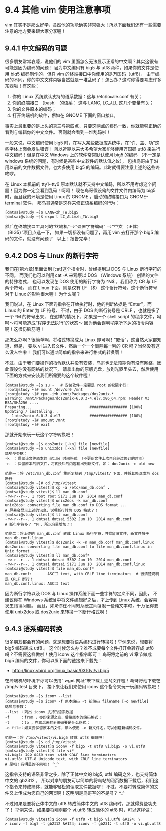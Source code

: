 # 9.4 其他 vim 使用注意事项

vim 其实不是那么好学，虽然他的功能确实非常强大！所以下面我们还有一些需要注意的地方要来跟大家分享喔！

## 9.4.1 中文编码的问题

很多朋友常常哀嚎，说他们的 vim 里面怎么无法显示正常的中文啊？其实这很有可能是因为编码的问题！ 因为中文编码有 big5 与 utf8 两种，如果你的文件是使用 big5 编码制作的，但在 vim 的终端接口中你使用的是万国码（utf8）， 由于编码的不同，你的中文文件内容当然就是一堆乱码了！怎么办？这时你得要考虑许多东西啦！有这些：

1.  你的 Linux 系统默认支持的语系数据：这与 /etc/locale.conf 有关；
2.  你的终端接口 （bash） 的语系： 这与 LANG, LC_ALL 这几个变量有关；
3.  你的文件原本的编码；
4.  打开终端机的软件，例如在 GNOME 下面的窗口接口。

事实上最重要的是上头的第三与第四点，只要这两点的编码一致，你就能够正确的看到与编辑你的中文文件。 否则就会看到一堆乱码啦！

一般来说，中文编码使用 big5 时，在写入某些数据库系统中，在“许、盖、功”这些字体上面会发生错误！ 所以近期以来大多希望大家能够使用万国码 utf8 来进行中文编码！但是在中文 Windows 上的软件常常默认使用 big5 的编码 （不一定是 windows 系统的问题，有时候是某些中文软件的默认值之故）， 包括鸟哥由于沿用以前的文件数据文件，也大多使用 big5 的编码。此时就得要注意上述的这些咚咚啰。

在 Linux 本机前的 tty1\~tty6 原本默认就不支持中文编码，所以不用考虑这个问题！因为你一定会看到乱码！呵呵！ 现在鸟哥假设俺的文件文件内编码为 big5 时，而且我的环境是使用 Linux 的 GNOME ，启动的终端接口为 GNOME-terminal 软件， 那鸟哥通常是这样来修正语系编码的行为：

```shell
[dmtsai@study ~]$ LANG=zh_TW.big5
[dmtsai@study ~]$ export LC_ALL=zh_TW.big5
```

然后在终端接口工具列的“终端机”-->“设置字符编码” -->“中文 （正体） （BIG5）”项目点选一下， 如果一切都没有问题了，再用 vim 去打开那个 big5 编码的文件，就没有问题了！以上！报告完毕！

## 9.4.2 DOS 与 Linux 的断行字符

我们在[第六章]里面谈到 [cat]这个指令时，曾经提到过 DOS 与 Linux 断行字符的不同。 而我们也可以利用 cat -A 来观察以 DOS （Windows 系统） 创建的文件的特殊格式， 也可以发现在 DOS 使用的断行字符为 ^M\$ ，我们称为 CR 与 LF 两个符号。 而在 Linux 下面，则是仅有 LF （\$） 这个断行符号。这个断行符号对于 Linux 的影响很大喔！ 为什么呢？

我们说过，在 Linux 下面的指令在开始执行时，他的判断依据是 “Enter”，而 Linux 的 Enter 为 LF 符号， 不过，由于 DOS 的断行符号是 CRLF ，也就是多了一个 ^M 的符号出来， 在这样的情况下，如果是一个 shell script 的程序文件，呵呵～将可能造成“程序无法执行”的状态～ 因为他会误判程序所下达的指令内容啊！这很伤脑筋吧！

那怎么办啊？很简单啊，将格式转换成为 Linux 即可啊！“废话”，这当然大家都知道，但是， 要以 vi 进入该文件，然后一个一个删除每一列的 CR 吗？当然没有这么没人性啦！ 我们可以通过简单的指令来进行格式的转换啊！

不过，由于我们要操作的指令默认并没有安装，鸟哥也无法预期你有没有网络，因此假设你没有网络的状况下， 请拿出你的原版光盘，放到光驱里头去，然后使用下面的方式来安装我们所需要的这个软件喔！

```shell
[dmtsai@study ~]$ su -   # 安装软件一定要是 root 的权限才行！
[root@study ~]# mount /dev/sr0 /mnt
[root@study ~]# rpm -ivh /mnt/Packages/dos2unix-*
warning: /mnt/Packages/dos2unix-6.0.3-4.el7.x86_64.rpm: Header V3 RSA/SHA256 ....
Preparing...                          ################# [100%]
Updating / installing...
   1:dos2unix-6.0.3-4.el7             ################# [100%]
[root@study ~]# umount /mnt
[root@study ~]# exit
```

那就开始来玩一玩这个字符转换吧！

```shell
[dmtsai@study ~]$ dos2unix [-kn] file [newfile]
[dmtsai@study ~]$ unix2dos [-kn] file [newfile]
选项与参数：
-k  ：保留该文件原本的 mtime 时间格式 （不更新文件上次内容经过修订的时间）
-n  ：保留原本的旧文件，将转换后的内容输出到新文件，如： dos2unix -n old new

范例一：将 /etc/man_db.conf 重新复制到 /tmp/vitest/ 下面，并将其修改成为 dos 断行
[dmtsai@study ~]# cd /tmp/vitest
[dmtsai@study vitest]$ cp -a /etc/man_db.conf .
[dmtsai@study vitest]$ ll man_db.conf
-rw-r--r--. 1 root root 5171 Jun 10  2014 man_db.conf
[dmtsai@study vitest]$ unix2dos -k man_db.conf
unix2dos: converting file man_db.conf to DOS format ...
# 屏幕会显示上述的讯息，说明断行转为 DOS 格式了！
[dmtsai@study vitest]$ ll man_db.conf
-rw-r--r--. 1 dmtsai dmtsai 5302 Jun 10  2014 man_db.conf
# 断行字符多了 ^M ，所以容量增加了！

范例二：将上述的 man_db.conf 转成 Linux 断行字符，并保留旧文件，新文件放于 man_db.conf.linux
[dmtsai@study vitest]$ dos2unix -k -n man_db.conf man_db.conf.linux
dos2unix: converting file man_db.conf to file man_db.conf.linux in Unix format ...
[dmtsai@study vitest]$ ll man_db.conf*
-rw-r--r--. 1 dmtsai dmtsai 5302 Jun 10  2014 man_db.conf
-rw-r--r--. 1 dmtsai dmtsai 5171 Jun 10  2014 man_db.conf.linux
[dmtsai@study vitest]$ file man_db.conf*
man_db.conf:       ASCII text, with CRLF line terminators  # 很清楚说明是 CRLF 断行！
man_db.conf.linux: ASCII text
```

因为断行字符以及 DOS 与 Linux 操作系统下面一些字符的定义不同，因此， 不建议你在 Windows 系统当中将文件编辑好之后，才上传到 Linux 系统，会容易发生错误问题。 而且，如果你在不同的系统之间复制一些纯文本时，千万记得要使用 unix2dos 或 dos2unix 来转换一下断行格式啊！

## 9.4.3 语系编码转换

很多朋友都会有的问题，就是想要将语系编码进行转换啦！举例来说，想要将 big5 编码转成 utf8 。 这个时候怎么办？难不成要每个文件打开会转存成 utf8 吗？不需要这样做啦！使用 iconv 这个指令即可！ 鸟哥将之前的 vi 章节做成 big5 编码的文件，你可以照下面的链接来下载先：

-   <http://linux.vbird.org/linux_basic/0310vi/vi.big5>

在终端机的环境下你可以使用“ wget 网址”来下载上述的文件喔！鸟哥将他下载在 /tmp/vitest 目录下。 接下来让我们来使用 iconv 这个指令来玩一玩编码转换吧！

```shell
[dmtsai@study ~]$ iconv --list
[dmtsai@study ~]$ iconv -f 原本编码 -t 新编码 filename [-o newfile]
选项与参数：
--list ：列出 iconv 支持的语系数据
-f     ：from ，亦即来源之意，后接原本的编码格式；
-t     ：to ，亦即后来的新编码要是什么格式；
-o file：如果要保留原本的文件，那么使用 -o 新文件名，可以创建新编码文件。

范例一：将 /tmp/vitest/vi.big5 转成 utf8 编码吧！
[dmtsai@study ~]$ cd /tmp/vitest
[dmtsai@study vitest]$ iconv -f big5 -t utf8 vi.big5 -o vi.utf8
[dmtsai@study vitest]$ file vi*
vi.big5: ISO-8859 text, with CRLF line terminators
vi.utf8: UTF-8 Unicode text, with CRLF line terminators
# 是吧！有明显的不同吧！ ^_^
```

这指令支持的语系非常之多，除了正体中文的 big5, utf8 编码之外，也支持简体中文的 gb2312 ， 所以对岸的朋友可以简单的将鸟站的网页数据下载后，利用这个指令来转成简体，就能够轻松的读取文件数据啰！ 不过，不要将转成简体的文件又上传成为您自己的网页啊！这明明是鸟哥写的不是吗？ ^\_^

不过如果是要将正体中文的 utf8 转成简体中文的 utf8 编码时，那就得费些功夫了！ 举例来说，如果要将刚刚那个 vi.utf8 转成简体的 utf8 时，可以这样做：

```shell
[dmtsai@study vitest]$ iconv -f utf8 -t big5 vi.utf8 &#124; \
> iconv -f big5 -t gb2312 &#124; iconv -f gb2312 -t utf8 -o vi.gb.utf8
```